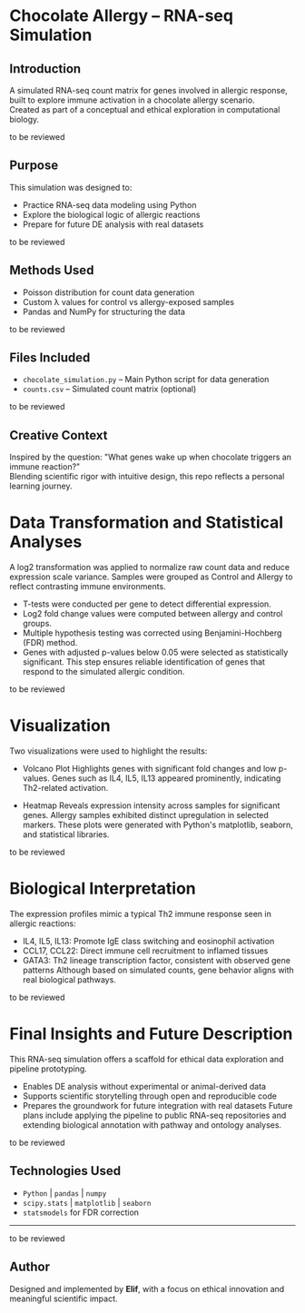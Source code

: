 # Chocolate Allergy – RNA-seq Simulation

## Introduction

A simulated RNA-seq count matrix for genes involved in allergic response, built to explore immune activation in a chocolate allergy scenario.  
Created as part of a conceptual and ethical exploration in computational biology.

to be reviewed

## Purpose

This simulation was designed to:
- Practice RNA-seq data modeling using Python
- Explore the biological logic of allergic reactions
- Prepare for future DE analysis with real datasets

to be reviewed

## Methods Used

- Poisson distribution for count data generation
- Custom λ values for control vs allergy-exposed samples
- Pandas and NumPy for structuring the data

to be reviewed

## Files Included

- `chocolate_simulation.py` – Main Python script for data generation
- `counts.csv` – Simulated count matrix (optional)

to be reviewed

## Creative Context

Inspired by the question: "What genes wake up when chocolate triggers an immune reaction?"  
Blending scientific rigor with intuitive design, this repo reflects a personal learning journey.

# Data Transformation and Statistical Analyses

A log2 transformation was applied to normalize raw count data and reduce expression scale variance. Samples were grouped as Control and Allergy to reflect contrasting immune environments.
- T-tests were conducted per gene to detect differential expression.
- Log2 fold change values were computed between allergy and control groups.
- Multiple hypothesis testing was corrected using Benjamini-Hochberg (FDR) method.
- Genes with adjusted p-values below 0.05 were selected as statistically significant.
This step ensures reliable identification of genes that respond to the simulated allergic condition.

to be reviewed 

# Visualization

Two visualizations were used to highlight the results:

- Volcano Plot Highlights genes with significant fold changes and low p-values. Genes such as IL4, IL5, IL13 appeared prominently, indicating Th2-related activation.

- Heatmap Reveals expression intensity across samples for significant genes. Allergy samples exhibited distinct upregulation in selected markers.
These plots were generated with Python's matplotlib, seaborn, and statistical libraries.

to be reviewed

# Biological Interpretation

The expression profiles mimic a typical Th2 immune response seen in allergic reactions:
- IL4, IL5, IL13: Promote IgE class switching and eosinophil activation
- CCL17, CCL22: Direct immune cell recruitment to inflamed tissues
- GATA3: Th2 lineage transcription factor, consistent with observed gene patterns
Although based on simulated counts, gene behavior aligns with real biological pathways.

to be reviewed

# Final Insights and Future Description

This RNA-seq simulation offers a scaffold for ethical data exploration and pipeline prototyping.
- Enables DE analysis without experimental or animal-derived data
- Supports scientific storytelling through open and reproducible code
- Prepares the groundwork for future integration with real datasets
Future plans include applying the pipeline to public RNA-seq repositories and extending biological annotation with pathway and ontology analyses.

to be reviewed

## Technologies Used

- `Python` | `pandas` | `numpy`  
- `scipy.stats` | `matplotlib` | `seaborn`  
- `statsmodels` for FDR correction

---
to be reviewed

## Author

Designed and implemented by **Elif**, with a focus on ethical innovation and meaningful scientific impact.
